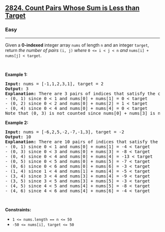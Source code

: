 <h2><a href="https://leetcode.com/problems/count-pairs-whose-sum-is-less-than-target/">2824. Count Pairs Whose Sum is Less than Target</a></h2><h3>Easy</h3><hr><div style="user-select: auto;">Given a <strong style="user-select: auto;">0-indexed</strong> integer array <code style="user-select: auto;">nums</code> of length <code style="user-select: auto;">n</code> and an integer <code style="user-select: auto;">target</code>, return <em style="user-select: auto;">the number of pairs</em> <code style="user-select: auto;">(i, j)</code> <em style="user-select: auto;">where</em> <code style="user-select: auto;">0 &lt;= i &lt; j &lt; n</code> <em style="user-select: auto;">and</em> <code style="user-select: auto;">nums[i] + nums[j] &lt; target</code>.
<p style="user-select: auto;">&nbsp;</p>
<p style="user-select: auto;"><strong class="example" style="user-select: auto;">Example 1:</strong></p>

<pre style="user-select: auto;"><strong style="user-select: auto;">Input:</strong> nums = [-1,1,2,3,1], target = 2
<strong style="user-select: auto;">Output:</strong> 3
<strong style="user-select: auto;">Explanation:</strong> There are 3 pairs of indices that satisfy the conditions in the statement:
- (0, 1) since 0 &lt; 1 and nums[0] + nums[1] = 0 &lt; target
- (0, 2) since 0 &lt; 2 and nums[0] + nums[2] = 1 &lt; target 
- (0, 4) since 0 &lt; 4 and nums[0] + nums[4] = 0 &lt; target
Note that (0, 3) is not counted since nums[0] + nums[3] is not strictly less than the target.
</pre>

<p style="user-select: auto;"><strong class="example" style="user-select: auto;">Example 2:</strong></p>

<pre style="user-select: auto;"><strong style="user-select: auto;">Input:</strong> nums = [-6,2,5,-2,-7,-1,3], target = -2
<strong style="user-select: auto;">Output:</strong> 10
<strong style="user-select: auto;">Explanation:</strong> There are 10 pairs of indices that satisfy the conditions in the statement:
- (0, 1) since 0 &lt; 1 and nums[0] + nums[1] = -4 &lt; target
- (0, 3) since 0 &lt; 3 and nums[0] + nums[3] = -8 &lt; target
- (0, 4) since 0 &lt; 4 and nums[0] + nums[4] = -13 &lt; target
- (0, 5) since 0 &lt; 5 and nums[0] + nums[5] = -7 &lt; target
- (0, 6) since 0 &lt; 6 and nums[0] + nums[6] = -3 &lt; target
- (1, 4) since 1 &lt; 4 and nums[1] + nums[4] = -5 &lt; target
- (3, 4) since 3 &lt; 4 and nums[3] + nums[4] = -9 &lt; target
- (3, 5) since 3 &lt; 5 and nums[3] + nums[5] = -3 &lt; target
- (4, 5) since 4 &lt; 5 and nums[4] + nums[5] = -8 &lt; target
- (4, 6) since 4 &lt; 6 and nums[4] + nums[6] = -4 &lt; target
</pre>

<p style="user-select: auto;">&nbsp;</p>
<p style="user-select: auto;"><strong style="user-select: auto;">Constraints:</strong></p>

<ul style="user-select: auto;">
	<li style="user-select: auto;"><code style="user-select: auto;">1 &lt;= nums.length == n &lt;= 50</code></li>
	<li style="user-select: auto;"><code style="user-select: auto;">-50 &lt;= nums[i], target &lt;= 50</code></li>
</ul>
</div>